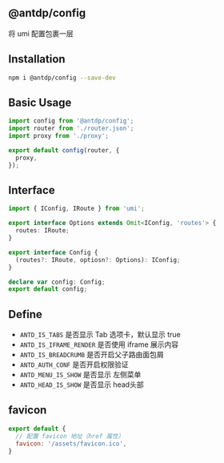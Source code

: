 @antdp/config
---

将 umi 配置包裹一层

## Installation

```bash
npm i @antdp/config --save-dev
```

## Basic Usage

```js
import config from '@antdp/config';
import router from './router.json';
import proxy from './proxy';

export default config(router, {
  proxy,
});
```

## Interface

```typescript
import { IConfig, IRoute } from 'umi';

export interface Options extends Omit<IConfig, 'routes'> {
  routes: IRoute;
}

export interface Config {
  (routes?: IRoute, optiosn?: Options): IConfig;
}

declare var config: Config;
export default config;
```

## Define

- `ANTD_IS_TABS` 是否显示 Tab 选项卡，默认显示 true
- `ANTD_IS_IFRAME_RENDER` 是否使用 iframe 展示内容
- `ANTD_IS_BREADCRUMB` 是否开启父子路由面包屑
- `ANTD_AUTH_CONF` 是否开启权限验证
- `ANTD_MENU_IS_SHOW` 是否显示 左侧菜单
- `ANTD_HEAD_IS_SHOW` 是否显示 head头部 

## favicon

```js
export default {
  // 配置 favicon 地址（href 属性）
  favicon: '/assets/favicon.ico', 
}
```